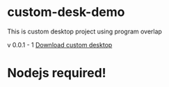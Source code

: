 # custom-desk-demo
This is custom desktop project using program overlap

v 0.0.1 - 1
[Download custom desktop](https://drive.google.com/file/d/1a-pf1qHMB6ngFxjQqfsOZMg8EGibv1c5/view?usp=sharing)

# Nodejs required!
